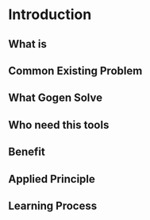 # Introduction

## What is
## Common Existing Problem
## What Gogen Solve
## Who need this tools
## Benefit
## Applied Principle 
## Learning Process 